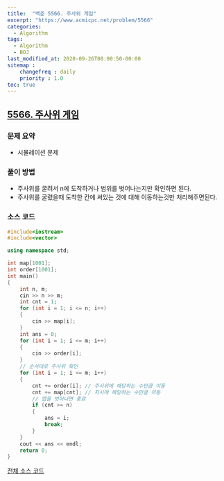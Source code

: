 ```yaml
---
title:  "백준 5566. 주사위 게임"
excerpt: "https://www.acmicpc.net/problem/5566"
categories:
  - Algorithm
tags:
  - Algorithm
  - BOJ
last_modified_at: 2020-09-26T00:00:50-00:00
sitemap :
    changefreq : daily
    priority : 1.0
toc: true
---
```


## [5566. 주사위 게임](https://www.acmicpc.net/problem/5566)
### 문제 요약
- 시뮬레이션 문제

### 풀이 방법
- 주사위를 굴려서 n에 도착하거나 범위를 벗어나는지만 확인하면 된다.
- 주사위를 굴렸을때 도착한 칸에 써있는 것에 대해 이동하는것만 처리해주면된다.

### 소스 코드
```cpp
#include<iostream>
#include<vector>

using namespace std;

int map[1001];
int order[1001];
int main()
{
    int n, m;
    cin >> n >> m;
    int cnt = 1;
    for (int i = 1; i <= n; i++)
    {
        cin >> map[i];
    }
    int ans = 0;
    for (int i = 1; i <= m; i++)
    {
        cin >> order[i];
    }
    // 순서대로 주사위 확인
    for (int i = 1; i <= m; i++)
    {
        cnt += order[i]; // 주사위에 해당하는 수만큼 이동
        cnt += map[cnt]; // 지시에 해당하는 수만큼 이동
        // 맵을 벗어나면 종료
        if (cnt >= n)
        {
            ans = i;
            break;
        }
    }
    cout << ans << endl;
    return 0;
}

```

[전체 소스 코드](https://github.com/tdm1223/Algorithm/blob/master/acmicpc.net/source/5566.cpp)